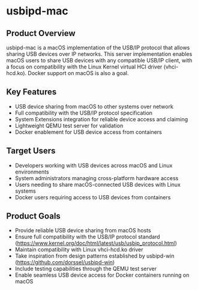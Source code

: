 # usbipd-mac

## Product Overview
usbipd-mac is a macOS implementation of the USB/IP protocol that allows sharing USB devices over IP networks. This server implementation enables macOS users to share USB devices with any compatible USB/IP client, with a focus on compatibility with the Linux Kernel virtual HCI driver (vhci-hcd.ko). Docker support on macOS is also a goal.

## Key Features
- USB device sharing from macOS to other systems over network
- Full compatibility with the USB/IP protocol specification
- System Extensions integration for reliable device access and claiming
- Lightweight QEMU test server for validation
- Docker enablement for USB device access from containers

## Target Users
- Developers working with USB devices across macOS and Linux environments
- System administrators managing cross-platform hardware access
- Users needing to share macOS-connected USB devices with Linux systems
- Docker users requiring access to USB devices from containers

## Product Goals
- Provide reliable USB device sharing from macOS hosts
- Ensure full compatibility with the USB/IP protocol standard (https://www.kernel.org/doc/html/latest/usb/usbip_protocol.html)
- Maintain compatibility with Linux vhci-hcd.ko driver
- Take inspiration from design patterns established by usbipd-win (https://github.com/dorssel/usbipd-win)
- Include testing capabilities through the QEMU test server
- Enable seamless USB device access for Docker containers running on macOS